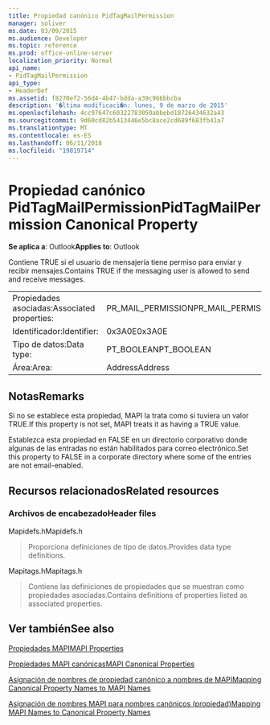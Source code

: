 ```yaml
---
title: Propiedad canónico PidTagMailPermission
manager: soliver
ms.date: 03/09/2015
ms.audience: Developer
ms.topic: reference
ms.prod: office-online-server
localization_priority: Normal
api_name:
- PidTagMailPermission
api_type:
- HeaderDef
ms.assetid: f8270ef2-56d4-4b47-bdda-a39c966bbcba
description: '�ltima modificaci�n: lunes, 9 de marzo de 2015'
ms.openlocfilehash: 4cc97647c60322783050abbebd18726434632a43
ms.sourcegitcommit: 9d60cd82b5413446e5bc8ace2cd689f683fb41a7
ms.translationtype: MT
ms.contentlocale: es-ES
ms.lasthandoff: 06/11/2018
ms.locfileid: "19819714"
---
```

# <a name="pidtagmailpermission-canonical-property"></a><span data-ttu-id="23144-103">Propiedad canónico PidTagMailPermission</span><span class="sxs-lookup"><span data-stu-id="23144-103">PidTagMailPermission Canonical Property</span></span>

  
  
<span data-ttu-id="23144-104">**Se aplica a**: Outlook</span><span class="sxs-lookup"><span data-stu-id="23144-104">**Applies to**: Outlook</span></span> 
  
<span data-ttu-id="23144-105">Contiene TRUE si el usuario de mensajería tiene permiso para enviar y recibir mensajes.</span><span class="sxs-lookup"><span data-stu-id="23144-105">Contains TRUE if the messaging user is allowed to send and receive messages.</span></span> 
  
|||
|:-----|:-----|
|<span data-ttu-id="23144-106">Propiedades asociadas:</span><span class="sxs-lookup"><span data-stu-id="23144-106">Associated properties:</span></span>  <br/> |<span data-ttu-id="23144-107">PR_MAIL_PERMISSION</span><span class="sxs-lookup"><span data-stu-id="23144-107">PR_MAIL_PERMISSION</span></span>  <br/> |
|<span data-ttu-id="23144-108">Identificador:</span><span class="sxs-lookup"><span data-stu-id="23144-108">Identifier:</span></span>  <br/> |<span data-ttu-id="23144-109">0x3A0E</span><span class="sxs-lookup"><span data-stu-id="23144-109">0x3A0E</span></span>  <br/> |
|<span data-ttu-id="23144-110">Tipo de datos:</span><span class="sxs-lookup"><span data-stu-id="23144-110">Data type:</span></span>  <br/> |<span data-ttu-id="23144-111">PT_BOOLEAN</span><span class="sxs-lookup"><span data-stu-id="23144-111">PT_BOOLEAN</span></span>  <br/> |
|<span data-ttu-id="23144-112">Área:</span><span class="sxs-lookup"><span data-stu-id="23144-112">Area:</span></span>  <br/> |<span data-ttu-id="23144-113">Address</span><span class="sxs-lookup"><span data-stu-id="23144-113">Address</span></span>  <br/> |
   
## <a name="remarks"></a><span data-ttu-id="23144-114">Notas</span><span class="sxs-lookup"><span data-stu-id="23144-114">Remarks</span></span>

<span data-ttu-id="23144-115">Si no se establece esta propiedad, MAPI la trata como si tuviera un valor TRUE.</span><span class="sxs-lookup"><span data-stu-id="23144-115">If this property is not set, MAPI treats it as having a TRUE value.</span></span> 
  
<span data-ttu-id="23144-116">Establezca esta propiedad en FALSE en un directorio corporativo donde algunas de las entradas no están habilitados para correo electrónico.</span><span class="sxs-lookup"><span data-stu-id="23144-116">Set this property to FALSE in a corporate directory where some of the entries are not email-enabled.</span></span> 
  
## <a name="related-resources"></a><span data-ttu-id="23144-117">Recursos relacionados</span><span class="sxs-lookup"><span data-stu-id="23144-117">Related resources</span></span>

### <a name="header-files"></a><span data-ttu-id="23144-118">Archivos de encabezado</span><span class="sxs-lookup"><span data-stu-id="23144-118">Header files</span></span>

<span data-ttu-id="23144-119">Mapidefs.h</span><span class="sxs-lookup"><span data-stu-id="23144-119">Mapidefs.h</span></span>
  
> <span data-ttu-id="23144-120">Proporciona definiciones de tipo de datos.</span><span class="sxs-lookup"><span data-stu-id="23144-120">Provides data type definitions.</span></span>
    
<span data-ttu-id="23144-121">Mapitags.h</span><span class="sxs-lookup"><span data-stu-id="23144-121">Mapitags.h</span></span>
  
> <span data-ttu-id="23144-122">Contiene las definiciones de propiedades que se muestran como propiedades asociadas.</span><span class="sxs-lookup"><span data-stu-id="23144-122">Contains definitions of properties listed as associated properties.</span></span>
    
## <a name="see-also"></a><span data-ttu-id="23144-123">Ver también</span><span class="sxs-lookup"><span data-stu-id="23144-123">See also</span></span>



[<span data-ttu-id="23144-124">Propiedades MAPI</span><span class="sxs-lookup"><span data-stu-id="23144-124">MAPI Properties</span></span>](mapi-properties.md)
  
[<span data-ttu-id="23144-125">Propiedades MAPI canónicas</span><span class="sxs-lookup"><span data-stu-id="23144-125">MAPI Canonical Properties</span></span>](mapi-canonical-properties.md)
  
[<span data-ttu-id="23144-126">Asignación de nombres de propiedad canónico a nombres de MAPI</span><span class="sxs-lookup"><span data-stu-id="23144-126">Mapping Canonical Property Names to MAPI Names</span></span>](mapping-canonical-property-names-to-mapi-names.md)
  
[<span data-ttu-id="23144-127">Asignación de nombres MAPI para nombres canónicos (propiedad)</span><span class="sxs-lookup"><span data-stu-id="23144-127">Mapping MAPI Names to Canonical Property Names</span></span>](mapping-mapi-names-to-canonical-property-names.md)

